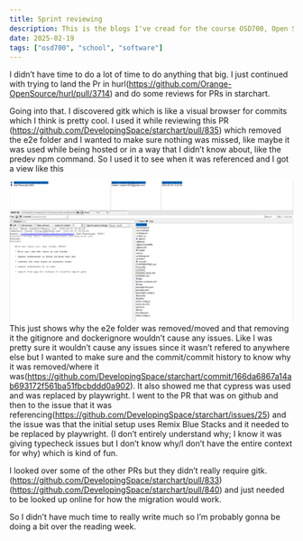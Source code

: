 ```yaml
---
title: Sprint reviewing
description: This is the blogs I've cread for the course OSD700, Open Source Development 700.
date: 2025-02-19
tags: ["osd700", "school", "software"]
---
```


I didn’t have time to do a lot of time to do anything that big. I just continued with trying to land the Pr in hurl(https://github.com/Orange-OpenSource/hurl/pull/3714) and do some reviews for PRs in starchart.

Going into that. I discovered gitk which is like a visual browser for commits which I think is pretty cool. I used it while reviewing this PR (https://github.com/DevelopingSpace/starchart/pull/835) which removed the e2e folder and I wanted to make sure nothing was missed, like maybe it was used while being hosted or in a way that I didn’t know about, like the predev npm command. So I used it to see when it was referenced and I got a view like this

![gitk ui](image.png)
This just shows why the e2e folder was removed/moved and that removing it the gitignore and dockerignore wouldn’t cause any issues. Like I was pretty sure it wouldn’t cause any issues since it wasn’t refered to anywhere else but I wanted to make sure and the commit/commit history to know why it was removed/where it was(https://github.com/DevelopingSpace/starchart/commit/166da6867a14ab693172f561ba51fbcbddd0a902). It also showed me that cypress was used and was replaced by playwright. I went to the PR that was on github and then to the issue that it was referencing(https://github.com/DevelopingSpace/starchart/issues/25) and the issue was that the initial setup uses Remix Blue Stacks and it needed to be replaced by playwright. (I don’t entirely understand why; I know it was giving typecheck issues but I don’t know why/I don’t have the entire context for why) which is kind of fun.

I looked over some of the other PRs but they didn’t really require gitk. (https://github.com/DevelopingSpace/starchart/pull/833) (https://github.com/DevelopingSpace/starchart/pull/840) and just needed to be looked up online for how the migration would work.

So I didn’t have much time to really write much so I’m probably gonna be doing a bit over the reading week.
